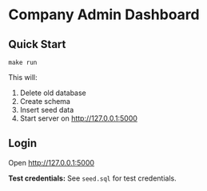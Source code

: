 # Company Admin Dashboard

## Quick Start

`make run`

This will:
1. Delete old database
2. Create schema
3. Insert seed data
4. Start server on http://127.0.0.1:5000

## Login

Open http://127.0.0.1:5000

**Test credentials:**
See `seed.sql` for test credentials. 
